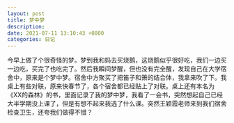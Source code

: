 ```yaml
---
layout: post
title: 梦中梦
description: 
date: 2021-07-11 13:10:43 +0800
categories: 日记
---
```


今早上做了个很奇怪的梦。梦到我和妈去买烧鹅，这烧鹅似乎很好吃，我们一边买一边吃，买完了也吃完了。然后我瞬间梦醒，但也没有完全醒，发现自己在大学宿舍中，原来是个梦中梦。宿舍中方聚买了把笛子和箫的结合体，我拿来吹了下。我桌上有些对联，原来快春节了，各个宿舍都已经贴上了对联。桌上还有本名为《XX的森林》的书，里面记录了我的梦中梦，我看了一会书，突然想起自己已经大半学期没上课了，但是有想不起来我选了什么课。突然王颖霞老师来到我们宿舍检查卫生，还夸我们做得不错？